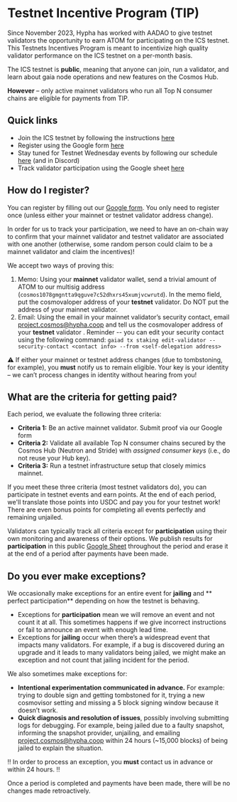# Testnet Incentive Program (TIP)

Since November 2023, Hypha has worked with AADAO to give testnet validators the opportunity to earn ATOM for participating on the ICS testnet. This Testnets Incentives Program is meant to incentivize high quality validator performance on the ICS testnet on a per-month basis.

The ICS testnet is **public**, meaning that anyone can join, run a validator, and learn about gaia node operations and new features on the Cosmos Hub. 

**However** – only active mainnet validators who run all Top N consumer chains are eligible for payments from TIP. 


## Quick links
* Join the ICS testnet by following the instructions [here](VALIDATOR_JOINING_GUIDE.md)
* Register using the Google form [here](https://docs.google.com/forms/d/e/1FAIpQLSeXlXu89uyAgsfck0wpjtUVqaXWRzyJQwLMM-9dlJk9WIH3Zg/viewform)
* Stay tuned for Testnet Wednesday events by following our schedule [here](SCHEDULE.md) (and in Discord)
* Track validator participation using the Google sheet [here](https://docs.google.com/spreadsheets/d/1CR-gtLgHUXvP2Ww8KFqnOej7ma_GwDjNt8IhdTXbGGw/edit?gid=1605434271#gid=1605434271)


## How do I register?

You can register by filling out our [Google form](https://forms.gle/G6VB3uc1KUa54ht39). You only need to register once (unless either your mainnet or testnet validator address change).

In order for us to track your participation, we need to have an on-chain way to confirm that your mainnet validator and testnet validator are associated with one another (otherwise, some random person could claim to be a mainnet validator and claim the incentives)!

We accept two ways of proving this:

1. Memo: Using your **mainnet** validator wallet, send a trivial amount of ATOM to our multisig address (`cosmos1078gmgntta9qguve7c52dhxrs45xumjvcwrutd`). In the memo field, put the cosmovaloper address of your **testnet** validator. Do NOT put the address of your mainnet validator.
2. Email: Using the email in your mainnet validator’s security contact, email [project.cosmos@hypha.coop](mailto:project.cosmos@hypha.coop) and tell us the cosmovaloper address of your **testnet** validator . Reminder -- you can edit your security contact using the following command: `gaiad tx staking edit-validator --security-contact <contact info> --from <self-delegation address>`

⚠️ If either your mainnet or testnet address changes (due to tombstoning, for example), you **must** notify us to remain eligible. Your key is your identity – we can’t process changes in identity without hearing from you!


## What are the criteria for getting paid?
Each period, we evaluate the following three criteria:
* **Criteria 1:** Be an active mainnet validator. Submit proof via our Google form
* **Criteria 2:** Validate all available Top N consumer chains secured by the Cosmos Hub (Neutron and Stride) with *assigned consumer keys* (i.e., do not reuse your Hub key).
* **Criteria 3:** Run a testnet infrastructure setup that closely mimics mainnet. 

If you meet these three criteria (most testnet validators do), you can participate in testnet events and earn points. At the end of each period, we'll translate those points into USDC and pay you for your testnet work! There are even bonus points for completing all events perfectly and remaining unjailed.

Validators can typically track all criteria except for **participation** using their own monitoring and awareness of their options. We publish results for **participation** in this public [Google Sheet](https://docs.google.com/spreadsheets/d/1CR-gtLgHUXvP2Ww8KFqnOej7ma_GwDjNt8IhdTXbGGw/edit?gid=1605434271#gid=1605434271) throughout the period and erase it at the end of a period after payments have been made. 


## Do you ever make exceptions?

We occasionally make exceptions for an entire event for **jailing** and ** perfect participation** depending on how the testnet is behaving. 
* Exceptions for **participation** mean we will remove an event and not count it at all. This sometimes happens if we give incorrect instructions or fail to announce an event with enough lead time.
* Exceptions for **jailing** occur when there’s a widespread event that impacts many validators. For example, if a bug is discovered during an upgrade and it leads to many validators being jailed, we might make an exception and not count that jailing incident for the period. 

We also sometimes make exceptions for:
* **Intentional experimentation communicated in advance.** For example: trying to double sign and getting tombstoned for it, trying a new cosmovisor setting and missing a 5 block signing window because it doesn’t work.
* **Quick diagnosis and resolution of issues**, possibly involving submitting logs for debugging. For example, being jailed due to a faulty snapshot, informing the snapshot provider, unjailing, and emailing [project.cosmos@hypha.coop](mailto:project.cosmos@hypha.coop) within 24 hours (~15,000 blocks) of being jailed to explain the situation.

‼️ In order to process an exception, you **must** contact us in advance or within 24 hours. ‼️

Once a period is completed and payments have been made, there will be no changes made retroactively.

